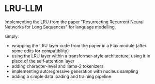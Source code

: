 # LRU-LLM
Implementing the LRU from the paper "Resurrecting Recurrent Neural Networks for Long Sequences" for language modelling.

simply:
  - wrapping the LRU layer code from the paper in a Flax module (after some edits for compatibility)
  - using the LRU layer within a transformer-style architecture, using it in place of the self-attention layer
  - adding character-level and llama-2 tokenizers
  - implementing autoregressive generation with nucleus sampling
  - adding a simple data loading and training pipeline
